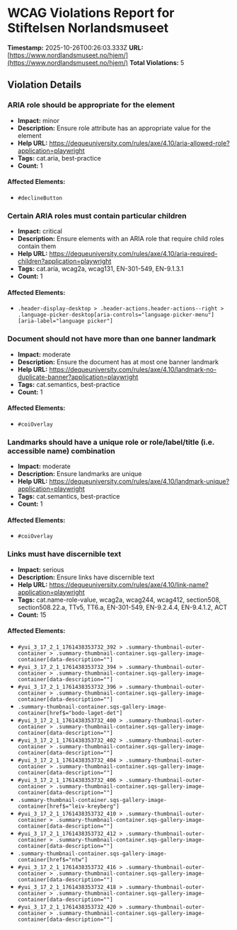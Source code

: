 # WCAG Violations Report for Stiftelsen Norlandsmuseet

**Timestamp:** 2025-10-26T00:26:03.333Z
**URL:** [https://www.nordlandsmuseet.no/hjem/](https://www.nordlandsmuseet.no/hjem/)
**Total Violations:** 5

## Violation Details

### ARIA role should be appropriate for the element

- **Impact:** minor
- **Description:** Ensure role attribute has an appropriate value for the element
- **Help URL:** https://dequeuniversity.com/rules/axe/4.10/aria-allowed-role?application=playwright
- **Tags:** cat.aria, best-practice
- **Count:** 1

#### Affected Elements:

- `#declineButton`

### Certain ARIA roles must contain particular children

- **Impact:** critical
- **Description:** Ensure elements with an ARIA role that require child roles contain them
- **Help URL:** https://dequeuniversity.com/rules/axe/4.10/aria-required-children?application=playwright
- **Tags:** cat.aria, wcag2a, wcag131, EN-301-549, EN-9.1.3.1
- **Count:** 1

#### Affected Elements:

- `.header-display-desktop > .header-actions.header-actions--right > .language-picker-desktop[aria-controls="language-picker-menu"][aria-label="language picker"]`

### Document should not have more than one banner landmark

- **Impact:** moderate
- **Description:** Ensure the document has at most one banner landmark
- **Help URL:** https://dequeuniversity.com/rules/axe/4.10/landmark-no-duplicate-banner?application=playwright
- **Tags:** cat.semantics, best-practice
- **Count:** 1

#### Affected Elements:

- `#coiOverlay`

### Landmarks should have a unique role or role/label/title (i.e. accessible name) combination

- **Impact:** moderate
- **Description:** Ensure landmarks are unique
- **Help URL:** https://dequeuniversity.com/rules/axe/4.10/landmark-unique?application=playwright
- **Tags:** cat.semantics, best-practice
- **Count:** 1

#### Affected Elements:

- `#coiOverlay`

### Links must have discernible text

- **Impact:** serious
- **Description:** Ensure links have discernible text
- **Help URL:** https://dequeuniversity.com/rules/axe/4.10/link-name?application=playwright
- **Tags:** cat.name-role-value, wcag2a, wcag244, wcag412, section508, section508.22.a, TTv5, TT6.a, EN-301-549, EN-9.2.4.4, EN-9.4.1.2, ACT
- **Count:** 15

#### Affected Elements:

- `#yui_3_17_2_1_1761438353732_392 > .summary-thumbnail-outer-container > .summary-thumbnail-container.sqs-gallery-image-container[data-description=""]`
- `#yui_3_17_2_1_1761438353732_394 > .summary-thumbnail-outer-container > .summary-thumbnail-container.sqs-gallery-image-container[data-description=""]`
- `#yui_3_17_2_1_1761438353732_396 > .summary-thumbnail-outer-container > .summary-thumbnail-container.sqs-gallery-image-container[data-description=""]`
- `.summary-thumbnail-container.sqs-gallery-image-container[href$="bodo-laget-det"]`
- `#yui_3_17_2_1_1761438353732_400 > .summary-thumbnail-outer-container > .summary-thumbnail-container.sqs-gallery-image-container[data-description=""]`
- `#yui_3_17_2_1_1761438353732_402 > .summary-thumbnail-outer-container > .summary-thumbnail-container.sqs-gallery-image-container[data-description=""]`
- `#yui_3_17_2_1_1761438353732_404 > .summary-thumbnail-outer-container > .summary-thumbnail-container.sqs-gallery-image-container[data-description=""]`
- `#yui_3_17_2_1_1761438353732_406 > .summary-thumbnail-outer-container > .summary-thumbnail-container.sqs-gallery-image-container[data-description=""]`
- `.summary-thumbnail-container.sqs-gallery-image-container[href$="leiv-kreyberg"]`
- `#yui_3_17_2_1_1761438353732_410 > .summary-thumbnail-outer-container > .summary-thumbnail-container.sqs-gallery-image-container[data-description=""]`
- `#yui_3_17_2_1_1761438353732_412 > .summary-thumbnail-outer-container > .summary-thumbnail-container.sqs-gallery-image-container[data-description=""]`
- `.summary-thumbnail-container.sqs-gallery-image-container[href$="ntw"]`
- `#yui_3_17_2_1_1761438353732_416 > .summary-thumbnail-outer-container > .summary-thumbnail-container.sqs-gallery-image-container[data-description=""]`
- `#yui_3_17_2_1_1761438353732_418 > .summary-thumbnail-outer-container > .summary-thumbnail-container.sqs-gallery-image-container[data-description=""]`
- `#yui_3_17_2_1_1761438353732_420 > .summary-thumbnail-outer-container > .summary-thumbnail-container.sqs-gallery-image-container[data-description=""]`

